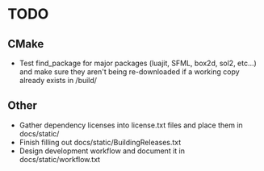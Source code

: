 # TODO
## CMake
 - Test find_package for major packages (luajit, SFML, box2d, sol2, etc...) and make sure they aren't being re-downloaded if a working copy already exists in /build/

## Other
 - Gather dependency licenses into license.txt files and place them in docs/static/
 - Finish filling out docs/static/BuildingReleases.txt
 - Design development workflow and document it in docs/static/workflow.txt

